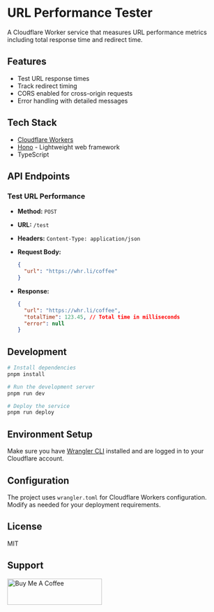 # URL Performance Tester

A Cloudflare Worker service that measures URL performance metrics including total response time and redirect time.

## Features

- Test URL response times
- Track redirect timing
- CORS enabled for cross-origin requests
- Error handling with detailed messages

## Tech Stack

- [Cloudflare Workers](https://workers.cloudflare.com/)
- [Hono](https://hono.dev/) - Lightweight web framework
- TypeScript

## API Endpoints

### Test URL Performance

- **Method:** `POST`
- **URL:** `/test`
- **Headers:** `Content-Type: application/json`
- **Request Body:**
  ```json
  {
    "url": "https://whr.li/coffee"
  }
  ```

- **Response:**
  ```json
  {
    "url": "https://whr.li/coffee",
    "totalTime": 123.45, // Total time in milliseconds
    "error": null
  }
  ```

## Development

```bash
# Install dependencies
pnpm install

# Run the development server
pnpm run dev

# Deploy the service
pnpm run deploy
```

## Environment Setup

Make sure you have [Wrangler CLI](https://developers.cloudflare.com/workers/wrangler/install-and-update/) installed and are logged in to your Cloudflare account.

## Configuration

The project uses `wrangler.toml` for Cloudflare Workers configuration. Modify as needed for your deployment requirements.

## License

MIT

## Support

<a href="https://www.buymeacoffee.com/ryanliu" target="_blank"><img src="https://cdn.buymeacoffee.com/buttons/v2/default-yellow.png" alt="Buy Me A Coffee" style="height: 60px !important;width: 217px !important;" ></a>
